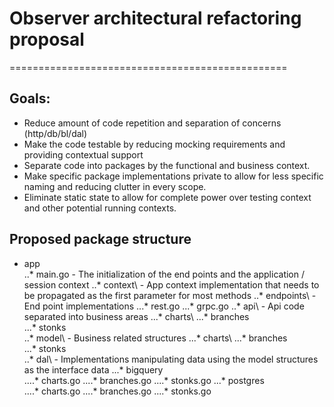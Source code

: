 # Observer architectural refactoring proposal
================================================

## Goals:
- Reduce amount of code repetition and separation of concerns (http/db/bl/dal) 
- Make the code testable by reducing mocking requirements and providing contextual support
- Separate code into packages by the functional and business context.
- Make specific package implementations private to allow for less specific naming and reducing clutter in every scope.
- Eliminate static state to allow for complete power over testing context and other potential running contexts.


## Proposed package structure

* app\
..* main.go - The initialization of the end points and the application / session context
..* context\ - App context implementation that needs to be propagated as the first parameter for most methods
..* endpoints\ - End point implementations
...* rest.go
...* grpc.go
..* api\ - Api code separated into business areas
...* charts\ 
...* branches\
...* stonks\
..* model\ - Business related structures
...* charts\ 
...* branches\
...* stonks\
..* dal\ - Implementations manipulating data using the model structures as the interface data
...* bigquery\
....* charts.go 
....* branches.go
....* stonks.go
...* postgres\
....* charts.go
....* branches.go
....* stonks.go

